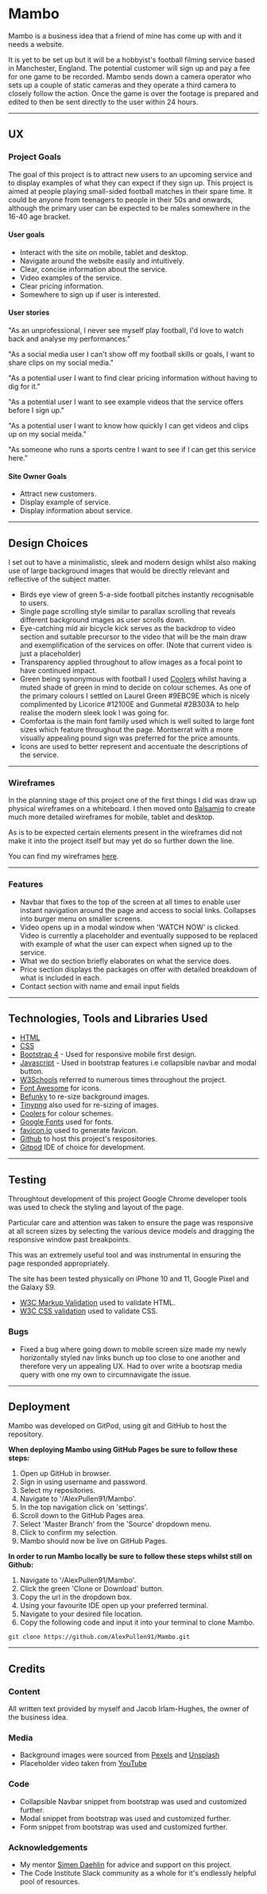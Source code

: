 # Mambo

Mambo is a business idea that a friend of mine has come up with and it needs a website.

It is yet to be set up but it will be a hobbyist's football filming service based in Manchester, England. The potential customer will sign up and pay a fee for one game to be recorded. Mambo sends down a camera operator who sets up a couple of static cameras and they operate a third camera to closely follow the action. Once the game is over the footage is prepared and edited to then be sent directly to the user within 24 hours.

---
## UX


### Project Goals

The goal of this project is to attract new users to an upcoming service and to display examples of what they can expect if they sign up. This project is aimed at people playing small-sided football matches in their spare time. It could be anyone from teenagers to people in their 50s and onwards, although the primary user can be expected to be males somewhere in the 16-40 age bracket.

#### User goals

* Interact with the site on mobile, tablet and desktop.
* Navigate around the website easily and intuitively.
* Clear, concise information about the service.
* Video examples of the service.
* Clear pricing information.
* Somewhere to sign up if user is interested.

#### User stories

"As an unprofessional, I never see myself play football, I'd love to watch back and analyse my performances."

"As a social media user I can't show off my football skills or goals, I want to share clips on my social media."

"As a potential user I want to find clear pricing information without having to dig for it."

"As a potential user I want to see example videos that the service offers before I sign up."

"As a potential user I want to know how quickly I can get videos and clips up on my social meida."

"As someone who runs a sports centre I want to see if I can get this service here."

#### Site Owner Goals

* Attract new customers.
* Display example of service.
* Display information about service.

---

## Design Choices

I set out to have a minimalistic, sleek and modern design whilst also making use of large background images that would be directly relevant and reflective of the subject matter.

* Birds eye view of green 5-a-side football pitches instantly recognisable to users.
* Single page scrolling style similar to parallax scrolling that reveals different background images as user scrolls down.
* Eye-catching mid air bicycle kick serves as the backdrop to video section and suitable precursor to the video that will be the main draw and exemplification of the services on offer. (Note that current video is just a placeholder)
* Transparency applied throughout to allow images as a focal point to have continued impact.
* Green being synonymous with football I used [Coolers](https://coolors.co/) whilst having a muted shade of green in mind to decide on colour schemes. As one of the primary colours I settled on Laurel Green #9EBC9E which is nicely complimented by Licorice #12100E and Gunmetal #2B303A to help realise the modern sleek look I was going for.
* Comfortaa is the main font family used which is well suited to large font sizes which feature throughout the page. Montserrat with a more visually appealing pound sign was preferred for the price amounts.
* Icons are used to better represent and accentuate the descriptions of the service.

---

### Wireframes

In the planning stage of this project one of the first things I did was draw up physical wireframes on a whiteboard. I then moved onto [Balsamiq](https://balsamiq.com/) to create much more detailed wireframes for mobile, tablet and desktop.

As is to be expected certain elements present in the wireframes did not make it into the project itself but may yet do so further down the line.

You can find my wireframes [here](https://github.com/AlexPullen91/Mambo/tree/master/wireframes).

---

### Features

* Navbar that fixes to the top of the screen at all times to enable user instant navigation around the page and access to social links. Collapses into burger menu on smaller screens.
* Video opens up in a modal window when 'WATCH NOW' is clicked. Video is currently a placeholder and eventually supposed to be replaced with example of what the user can expect when signed up to the service.
* What we do section briefly elaborates on what the service does.
* Price section displays the packages on offer with detailed breakdown of what is included in each.
* Contact section with name and email input fields

---

## Technologies, Tools and Libraries Used

* [HTML](https://en.wikipedia.org/wiki/HTML)
* [CSS](https://en.wikipedia.org/wiki/Cascading_Style_Sheets)
* [Bootstrap 4](https://getbootstrap.com/) - Used for responsive mobile first design.
* [Javascript](https://www.javascript.com/) - Used in bootstrap features i.e collapsible navbar and modal button.
* [W3Schools](https://www.w3schools.com/) referred to numerous times throughout the project.
* [Font Awesome](https://fontawesome.com/) for icons.
* [Befunky](https://www.befunky.com/) to re-size background images.
* [Tinypng](https://tinypng.com/) also used for re-sizing of images.
* [Coolers](https://coolors.co/) for colour schemes.
* [Google Fonts](https://fonts.google.com/) used for fonts.
* [favicon.io](https://favicon.io/) used to generate favicon.
* [Github](https://github.com/) to host this project's respositories.
* [Gitpod](https://www.gitpod.io/) IDE of choice for development.

---

## Testing

Throughtout development of this project Google Chrome developer tools was used to check the styling and layout of the page.

Particular care and attention was taken to ensure the page was responsive at all screen sizes by selecting the various device models and dragging the responsive window past breakpoints.

This was an extremely useful tool and was instrumental in ensuring the page responded appropriately.

The site has been tested physically on iPhone 10 and 11, Google Pixel and the Galaxy S9.

* [W3C Markup Validation](https://validator.w3.org/) used to validate HTML.
* [W3C CSS validation](https://jigsaw.w3.org/css-validator/) used to validate CSS.

### Bugs

* Fixed a bug where going down to mobile screen size made my newly horizontally styled nav links bunch up too close to one another and therefore very un appealing UX. Had to over write a bootsrap media query with one my own to circumnavigate the issue.

---

## Deployment

Mambo was developed on GitPod, using git and GitHub to host the repository.

__When deploying Mambo using GitHub Pages be sure to follow these steps:__

1. Open up GitHub in browser.
2. Sign in using username and password.
3. Select my repositories.
4. Navigate to '/AlexPullen91/Mambo'.
5. In the top navigation click on 'settings'.
6. Scroll down to the GitHub Pages area.
7. Select 'Master Branch' from the 'Source' dropdown menu.
8. Click to confirm my selection.
9. Mambo should now be live on GitHub Pages.

__In order to run Mambo locally be sure to follow these steps whilst still on Github:__

1. Navigate to '/AlexPullen91/Mambo'.
2. Click the green 'Clone or Download' button.
3. Copy the url in the dropdown box.
4. Using your favourite IDE open up your preferred terminal.
5. Navigate to your desired file location.
6. Copy the following code and input it into your terminal to clone Mambo.

```git clone https://github.com/AlexPullen91/Mambo.git```

---

## Credits

### Content

All written text provided by myself and Jacob Irlam-Hughes, the owner of the business idea.

### Media

* Background images were sourced from [Pexels](https://www.pexels.com/) and [Unsplash](https://unsplash.com/)
* Placeholder video taken from [YouTube](https://www.youtube.com/)

### Code

* Collapsible Navbar snippet from bootstrap was used and customized further.
* Modal snippet from bootstrap was used and customized further.
* Form snippet from bootstrap was used and customized further.

### Acknowledgements

* My mentor [Simen Daehlin](https://github.com/Eventyret) for advice and support on this project.
* The Code Institute Slack community as a whole for it's endlessly helpful pool of resources.